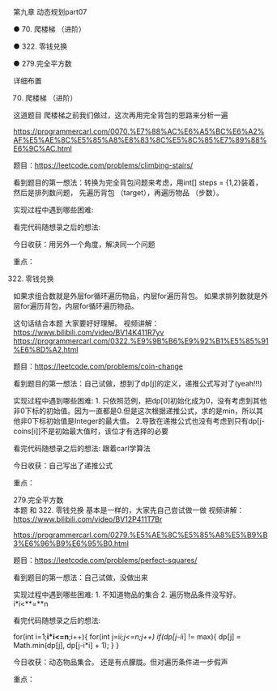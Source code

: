 第九章 动态规划part07

● 70. 爬楼梯 （进阶）

● 322. 零钱兑换 

● 279.完全平方数 

 详细布置 

 70. 爬楼梯 （进阶） 

这道题目 爬楼梯之前我们做过，这次再用完全背包的思路来分析一遍 

https://programmercarl.com/0070.%E7%88%AC%E6%A5%BC%E6%A2%AF%E5%AE%8C%E5%85%A8%E8%83%8C%E5%8C%85%E7%89%88%E6%9C%AC.html  

题目：https://leetcode.com/problems/climbing-stairs/

看到题目的第一想法：转换为完全背包问题来考虑，用int[] steps = {1,2}装着，然后是排列数问题， 先遍历背包 （target），再遍历物品 （步数）。

实现过程中遇到哪些困难: 

看完代码随想录之后的想法:

今日收获：用另外一个角度，解决同一个问题

重点：

 322. 零钱兑换  

如果求组合数就是外层for循环遍历物品，内层for遍历背包。
如果求排列数就是外层for遍历背包，内层for循环遍历物品。

这句话结合本题 大家要好好理解。
视频讲解：https://www.bilibili.com/video/BV14K411R7yv
https://programmercarl.com/0322.%E9%9B%B6%E9%92%B1%E5%85%91%E6%8D%A2.html  

题目：https://leetcode.com/problems/coin-change

看到题目的第一想法：自己试做，想到了dp[j]的定义，递推公式写对了(yeah!!!)

实现过程中遇到哪些困难: 1. 只依照范例，把dp[0]初始化成为0，没有考虑到其他非0下标的初始值。因为一直都是0.但是这次根据递推公式，求的是min，所以其他非0下标初始值是Integer的最大值。
2.导致在递推公式也没有考虑到只有dp[j-coins[i]]不是初始最大值时，该位才有选择的必要

看完代码随想录之后的想法: 跟着carl学算法

今日收获：自己写出了递推公式

重点：

 279.完全平方数  
本题 和 322. 零钱兑换 基本是一样的，大家先自己尝试做一做 
视频讲解：https://www.bilibili.com/video/BV12P411T7Br

https://programmercarl.com/0279.%E5%AE%8C%E5%85%A8%E5%B9%B3%E6%96%B9%E6%95%B0.html  

题目：https://leetcode.com/problems/perfect-squares/

看到题目的第一想法：自己试做，没做出来

实现过程中遇到哪些困难: 1. 不知道物品的集合 2. 遍历物品条件没写好。 i*i<**=**n

看完代码随想录之后的想法:

for(int i=1;**i*i<=n**;i++){
            for(int j=i*i;j<=n;j++)
                if(dp[j-i*i] != max){
                    dp[j] = Math.min(dp[j], dp[j-i*i] + 1);
                }
        }

今日收获：动态物品集合。 还是有点朦胧。但对遍历条件进一步假声

重点：

